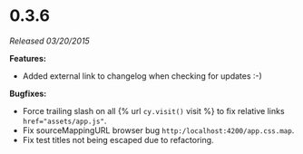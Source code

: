 # 0.3.6

*Released 03/20/2015*

**Features:**

 - Added external link to changelog when checking for updates :-)

**Bugfixes:**

 - Force trailing slash on all {% url `cy.visit()` visit %} to fix relative links `href="assets/app.js"`.
 - Fix sourceMappingURL browser bug `http:/localhost:4200/app.css.map`.
 - Fix test titles not being escaped due to refactoring.

